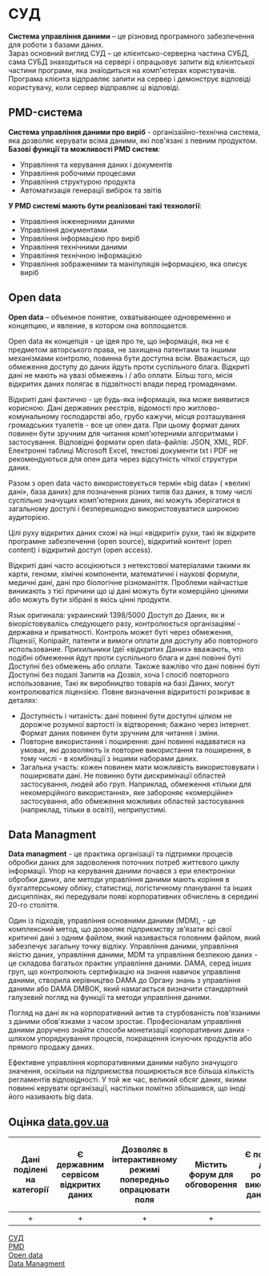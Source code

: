 # CУД

__Система управління даними__ – це різновид програмного забезпечення для роботи з базами даних.  
 Зараз основний вигляд СУД – це клієнтсько-серверна частина СУБД, сама СУБД знаходиться на сервері і опрацьовує запити від клієнтської частини програми, яка знаїодиться на комп'ютерах користувачів. Програма клієнта відправляє запити на сервер і демонструє відповіді користувачу, коли сервер відправляє ці відповіді. 

## PMD-система
  
__Система управління даними про виріб__ - організаійно-технічна система, яка дозволяє керувати всіма даними, які пов'язані з певним продуктом.  
__Базові функції та можливості PMD систем__:

* Управління та керування даних і документів  
* Управління робочими процесами
* Управління структурою продукта
* Автоматизація генерації вибірок та звітів  

__У PMD системі мають бути реалізовані такі технології__:

* Управління інженерними даними
* Управління документами
* Управління інформацією про виріб
* Управління технічними даними
* Управління технічною інформацією
* Управління зображенями та маніпуляція інформацією, яка описує виріб  

## Open data  

__Open data__ – объемное понятие, охватывающее одновременно и концепцию, и явление, в котором она воплощается.  

Open data як концепція - це ідея про те, що інформація, яка не є предметом авторського права, не захищена патентами та іншими механізмами контролю, повинна бути доступна всім. Вважається, що обмеження доступу до даних йдуть проти суспільного блага. Відкриті дані не мають на увазі обмежень і / або оплати. Більш того, місія відкритих даних полягає в підзвітності влади перед громадянами.

Відкриті дані фактично - це будь-яка інформація, яка може виявитися корисною. Дані державних реєстрів, відомості про житлово-комунальному господарстві або, грубо кажучи, місця розташування громадських туалетів - все це опен дата. При цьому формат даних повинен бути зручним для читання комп'ютерними алгоритмами і застосування. Відповідні формати open data-файлів: JSON, XML, RDF. Електронні таблиці Microsoft Excel, текстові документи txt і PDF не рекомендуються для опен дата через відсутність чіткої структури даних.  

Разом з open data часто використовується термін «big data» ( «великі дані», база даних) для позначення різних типів баз даних, в тому числі суспільно значущих комп'ютерних даних, які можуть зберігатися в загальному доступі і безперешкодно використовуватися широкою аудиторією.

Цілі руху відкритих даних схожі на інші «відкриті» рухи, такі як відкрите програмне забезпечення (open source), відкритий контент (open content) і відкритий доступ (open access).

Відкриті дані часто асоціюються з нетекстової матеріалами такими як карти, геноми, хімічні компоненти, математичні і наукові формули, медичні дані, дані про біологічне різноманіття. Проблеми найчастіше виникають з тієї причини що ці дані можуть бути комерційно цінними або можуть бути зібрані в якісь цінні продукти.

Язык оригинала: украинский
1398/5000
Доступ до Даних, як и вікорістовувалісь следующего разу, контролюється організаціямі - державна и приватності. Контроль может буті через обмеження, Ліцензії, Копірайт, патенти и вимоги оплати для доступу або повторного использование. Прихильники Ідеї «відкритих Даних» вважають, что подібні обмеження йдут проти суспільного блага и дані повінні буті Доступні без обмежень або оплати. Такоже важліво что дані повінні буті Доступні без подалі Запитів на Дозвіл, хоча І спосіб повторного использование, Такі як виробництво товарів на базі Даних, могут контролюватіся ліцензією.
Повне визначення відкритості розкриває в деталях:

* Доступність і читаність: дані повинні бути доступні цілком не дорожче розумної вартості їх відтворення; бажано через інтернет. Формат даних повинен бути зручним для читання і зміни.
* Повторне використання і поширення: дані повинні надаватися на умовах, які дозволяють їх повторне використання та поширення, в тому числі - в комбінації з іншими наборами даних.
* Загальна участь: кожен повинен мати можливість використовувати і поширювати дані. Не повинно бути дискримінації областей застосування, людей або груп. Наприклад, обмеження «тільки для некомерційного використання», яке забороняє «комерційне» застосування, або обмеження можливих областей застосування (наприклад, тільки в освіті), неприпустимі.

## Data Managment  

__Data managment__ - це практика організації та підтримки процесів обробки даних для задоволення поточних потреб життєвого циклу інформації. Упор на керування даними почався з ери електроніки обробки даних, але методи управління даними мають коріння в бухгалтерському обліку, статистиці, логістичному плануванні та інших дисциплінах, які передували появі корпоративних обчислень в середині 20-го століття.  

Один із підходів, управління основними даними (MDM), - це комплексний метод, що дозволяє підприємству зв’язати всі свої критичні дані з одним файлом, який називається головним файлом, який забезпечує загальну точку відліку. Управління даними, управління якістю даних, управління даними, MDM та управління безпекою даних - це складова багатьох практик управління даними. DAMA, серед інших груп, що контролюють сертифікацію на знання навичок управління даними, створила керівництво DAMA до Органу знань з управління даними або DAMA DMBOK, який намагається визначити стандартний галузевий погляд на функції та методи управління даними.  

Погляд на дані як на корпоративний актив та стурбованість пов'язаними з даними обов'язками з часом зростає. Професіоналам управління даними доручено знайти способи монетизації корпоративних даних - шляхом упорядкування процесів, покращення існуючих продуктів або прямого продажу даних.  

Ефективне управління корпоративними даними набуло значущого значення, оскільки на підприємства поширюється все більша кількість регламентів відповідності. У той же час, великий обсяг даних, якими повинні керувати організації, настільки помітно збільшився, що іноді його називають big data.  

## Оцінка [data.gov.ua](https://data.gov.ua)  

| Дані поділені на категорії | Є державним сервісом відкритих даних | Дозволяє в інтерактивному режимі попередньо опрацювати поля | Містить форум для обговорення | Є посилання на додатки, розроблені з використанням даного сервісу | Є список досліджень, пов'язаних з даними | Є API для доступу до даних | Є інструменти для інтерактивної обробки і аналізу даних | Є опенсорс проектом |
|:--:|:--:|:--:|:--:|:--:|:--:|:--:|:--:|:--:|
| +  | +  | +  | +  | +  | -  | -  | -  | -  |

[CУД](http://usu.kz/wiki/sistema_upravleniya_dannimi.php)  
[PMD](https://ru.wikipedia.org/wiki/PDM-система)  
[Open data](https://youcontrol.com.ua/ru/topics/open-data-otkryityie-dannyie-youcontrol/)  
[Data Managment](https://searchdatamanagement.techtarget.com/definition/data-management)
